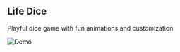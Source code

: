 ## Life Dice

Playful dice game with fun animations and customization


![Demo](https://github.com/user-attachments/assets/e6eca525-830d-494c-a6fe-f285ae6d4761)